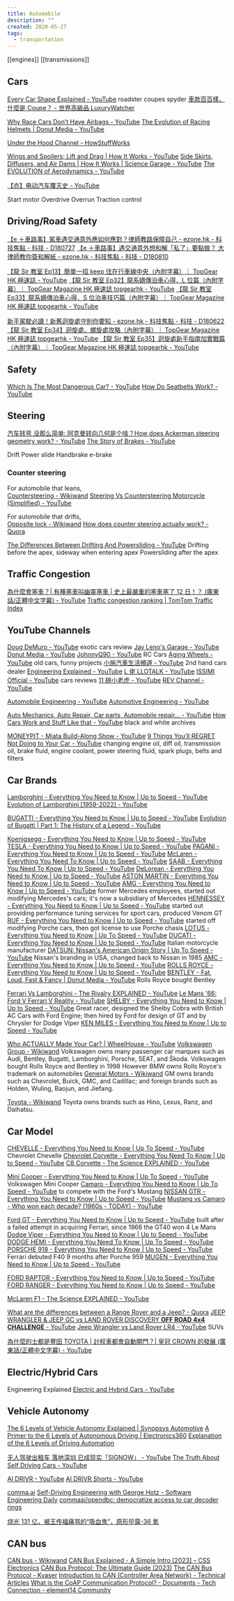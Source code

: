 ```yaml
---
title: Automobile
description: ""
created: 2020-05-27
tags:
  - transportation
---
```


[[engines]]
[[transmissions]]

## Cars

[Every Car Shape Explained - YouTube](https://www.youtube.com/watch?v=UmoGULPLPOc)
roadster
coupes
spyder
[車款百百樣，什麼是 Coupe？ - 世界高級品 LuxuryWatcher](https://www.luxurywatcher.com/zh-Hant/article/24316)

[Why Race Cars Don’t Have Airbags - YouTube](https://www.youtube.com/watch?v=c0qbw_AGCkw)
[The Evolution of Racing Helmets | Donut Media - YouTube](https://www.youtube.com/watch?v=l-tNQiZgOuI)

[Under the Hood Channel - HowStuffWorks](http://auto.howstuffworks.com/under-the-hood-channel.htm)

[Wings and Spoilers; Lift and Drag | How It Works - YouTube](https://www.youtube.com/watch?v=AXjiThF1LXU)
[Side Skirts, Diffusers, and Air Dams | How It Works | Science Garage - YouTube](https://www.youtube.com/watch?v=Woq-nl9QyfQ)
[The EVOLUTION of Aerodynamics - YouTube](https://www.youtube.com/watch?v=OnUFE0Uqd80)

[【亦】电动汽车覆灭史 - YouTube](https://www.youtube.com/watch?v=g6cWaOqIguo)

Start motor
Overdrive
Overrun
Traction control

## Driving/Road Safety

[【e ＋車路事】駕車遇交通意外應如何應對？律師教路保障自己 - ezone.hk - 科技焦點 - 科技 - D180727](https://ezone.ulifestyle.com.hk/article/2124744/【e＋車路事】駕車遇交通意外應如何應對？律師教路保障自己)
[【e ＋車路事】遇交通意外想和解「私了」要點做？ 大律師教你簽和解紙 - ezone.hk - 科技焦點 - 科技 - D180810](https://ezone.ulifestyle.com.hk/article/2125126/【e＋車路事】遇交通意外想和解「私了」要點做？%20大律師教你簽和解紙!)

[【龍 Sir 教室 Ep13】簡單一招 keep 住在行車線中央（內附字幕）｜ TopGear HK 極速誌 - YouTube](https://www.youtube.com/watch?v=B0zvlv9bemQ)
[【龍 Sir 教室 Ep32】龍系嫡傳泊車心得．L 位篇（內附字幕）｜ TopGear Magazine HK 極速誌 topgearhk - YouTube](https://www.youtube.com/watch?v=Qv2s2QR96Lo)
[【龍 Sir 教室 Ep33】龍系嫡傳泊車心得．S 位泊車技巧篇（內附字幕）｜ TopGear Magazine HK 極速誌 topgearhk - YouTube](https://www.youtube.com/watch?v=S0HxJ92E0oU)

[新手駕駛必讀！新舊迴旋處守則你要知 - ezone.hk - 科技焦點 - 科技 - D180622](https://ezone.ulifestyle.com.hk/article/2100334/新手駕駛必讀！新舊迴旋處守則你要知)
[【龍 Sir 教室 Ep34】迴旋處、螺旋處攻略（內附字幕）｜ TopGear Magazine HK 極速誌 topgearhk - YouTube](https://www.youtube.com/watch?v=SizKyh9Njyk)
[【龍 Sir 教室 Ep35】迴旋處新手指南加實戰篇（內附字幕）｜ TopGear Magazine HK 極速誌 topgearhk - YouTube](https://www.youtube.com/watch?v=tmfbVL5mrW4)

## Safety

[Which Is The Most Dangerous Car? - YouTube](https://www.youtube.com/watch?v=dmPvGi4s9bg)
[How Do Seatbelts Work? - YouTube](https://www.youtube.com/watch?v=n3ncfcGMo50)

## Steering

[汽车转弯 没那么简单: 阿克曼转向几何是个啥？How does Ackerman steering geometry work? - YouTube](https://www.youtube.com/watch?v=8AimxDPWKcM)
[The Story of Brakes - YouTube](https://www.youtube.com/watch?v=Z-F3NDGeu2s)

Drift
Power slide
Handbrake
e-brake

### Counter steering

For automobile that leans,  
[Countersteering - Wikiwand](https://www.wikiwand.com/en/Countersteering)
[Steering Vs Countersteering Motorcycle (Simplified) - YouTube](https://www.youtube.com/watch?v=K7YyV92Er8Y)

For automobile that drifts,  
[Opposite lock - Wikiwand](https://www.wikiwand.com/en/Opposite_lock)
[How does counter steering actually work? - Quora](https://www.quora.com/How-does-counter-steering-actually-work)

[The Differences Between Drifting And Powersliding - YouTube](https://www.youtube.com/watch?v=p-0iWdUtiug)
Drifting before the apex, sideway when entering apex
Powersliding after the apex

## Traffic Congestion

[為什麼會塞車？| 有種塞車叫幽靈塞車 | 史上最嚴重的塞車塞了 12 日！？ (廣東話/正體中文字幕) - YouTube](https://www.youtube.com/watch?v=gypL2TZzL50)
[Traffic congestion ranking | TomTom Traffic Index](https://www.tomtom.com/en_gb/traffic-index/ranking/)

## YouTube Channels

[Doug DeMuro - YouTube](https://www.youtube.com/channel/UCsqjHFMB_JYTaEnf_vmTNqg) exotic cars review
[Jay Leno's Garage - YouTube](https://www.youtube.com/user/JayLenosGarage)
[Donut Media - YouTube](https://www.youtube.com/channel/UCL6JmiMXKoXS6bpP1D3bk8g)
[JohnnyQ90 - YouTube](https://www.youtube.com/channel/UCfCKUsN2HmXfjiOJc7z7xBw) RC Cars
[Aging Wheels - YouTube](https://www.youtube.com/user/agingwheels) old cars, funny projects
[小施汽車生活頻道 - YouTube](https://www.youtube.com/channel/UCee8oHYP2XfJRAChLjq-x5g) 2nd hand cars dealer
[Engineering Explained - YouTube](https://www.youtube.com/user/EngineeringExplained)
[L 佬 LLOTALK - YouTube](https://www.youtube.com/channel/UCmJlEhw5Z37BMo2w23YRasA)
[ISSIMI Official - YouTube](https://www.youtube.com/c/ISSIMIOfficial/) cars reviews
[11 磅小老虎 - YouTube](https://www.youtube.com/channel/UCEuW4cFBWFPrZ898D9rgrhw/featured)
[REV Channel - YouTube](https://www.youtube.com/c/REVChannelhk)

[Automobile Engineering - YouTube](https://www.youtube.com/playlist?list=PLuUdFsbOK_8rJsh_osoqVKfIRUkb8-rOg)
[Automotive Engineering - YouTube](https://www.youtube.com/playlist?list=PLpw4kOpfNU9bTCpLAf2mM-SpjpcKpnnPu)

[Auto Mechanics, Auto Repair, Car parts, Automobile repair... - YouTube](https://www.youtube.com/playlist?list=PLCED11EACAE477F6C)
[How Cars Work and Stuff Like that - YouTube](https://www.youtube.com/playlist?list=PLI7lqC4ZBnInJOAwogQJtSq4UQu69Pjj4) black and white archives

[MONEYPIT - Miata Build-Along Show - YouTube](https://www.youtube.com/playlist?list=PLFl907chpCa4WmBZlSv2FfWTiFAwvUeT6)
[9 Things You’ll REGRET Not Doing to Your Car - YouTube](https://www.youtube.com/watch?v=WBxqiUhadyY) changing engine oil, diff oil, transmission oil, brake fluid, engine coolant, power steering fluid, spark plugs, belts and filters

## Car Brands

[Lamborghini - Everything You Need to Know | Up to Speed - YouTube](https://www.youtube.com/watch?v=kvCHcrzLL8I)
[Evolution of Lamborghini [1959-2022] - YouTube](https://www.youtube.com/watch?v=hkspsIwUAZU)

[BUGATTI - Everything You Need to Know | Up to Speed - YouTube](https://www.youtube.com/watch?v=WcgFiDGJDD0)
[Evolution of Bugatti | Part 1: The History of a Legend - YouTube](https://www.youtube.com/watch?v=869o7z1X2B0)

[Koenigsegg - Everything You Need to Know | Up to Speed - YouTube](https://www.youtube.com/watch?v=x5wvr5wlJdI)
[TESLA - Everything You Need to Know | Up to Speed - YouTube](https://www.youtube.com/watch?v=b1gIqVsRoaw)
[PAGANI - Everything You Need to Know | Up to Speed - YouTube](https://www.youtube.com/watch?v=gVmV3vf6lbg)
[McLaren - Everything You Need To Know | Up to Speed - YouTube](https://www.youtube.com/watch?v=nvJHZ6x31hk)
[SAAB - Everything You Need To Know | Up to Speed - YouTube](https://www.youtube.com/watch?v=s4lwmd9lKfQ)
[DeLorean - Everything You Need to Know | Up to Speed - YouTube](https://www.youtube.com/watch?v=dZwpPs47DIU)
[ASTON MARTIN - Everything You Need to Know | Up to Speed - YouTube](https://www.youtube.com/watch?v=32SxD9cdKoY)
[AMG - Everything You Need to Know | Up to Speed - YouTube](https://www.youtube.com/watch?v=U8YjuAMb6e0) former Mercedes employees, started out modifying Mercedes's cars; it's now a subsidiary of Mercedes
[HENNESSEY - Everything You Need to Know | Up to Speed - YouTube](https://www.youtube.com/watch?v=ReUE7rUVgQA) started out providing performance tuning services for sport cars, produced Venom GT
[RUF - Everything You Need to Know | Up to Speed - YouTube](https://www.youtube.com/watch?v=moizw9T7sSQ) started off modifying Porche cars, then got license to use Porche chasis
[LOTUS - Everything You Need to Know | Up To Speed - YouTube](https://www.youtube.com/watch?v=e3EfNfE8pCU)
[DUCATI - Everything You Need to Know | Up to Speed - YouTube](https://www.youtube.com/watch?v=kQKIuMWIIjA) Italian motorcycle manufacturer
[DATSUN: Nissan's American Origin Story | Up To Speed - YouTube](https://www.youtube.com/watch?v=soKeg_3PGeI) Nissan's branding in USA, changed back to Nissan in 1985
[AMC - Everything You Need to Know | Up to Speed - YouTube](https://www.youtube.com/watch?v=_lbjGtYJ9zw)
[ROLLS ROYCE - Everything You Need to Know | Up to Speed - YouTube](https://www.youtube.com/watch?v=cPn_M0m-_xg)
[BENTLEY - Fat, Loud, Fast & Fancy | Donut Media - YouTube](https://www.youtube.com/watch?v=hkwvOP6AxLo) Rolls Royce bought Bentley

[Ferrari Vs Lamborghini - The Rivalry EXPLAINED - YouTube](https://www.youtube.com/watch?v=e90dZUUSG-M)
[Le Mans '66: Ford V Ferrari V Reality - YouTube](https://www.youtube.com/watch?v=eYVzwR_RKCE)
[SHELBY - Everything You Need to Know | Up to Speed - YouTube](https://www.youtube.com/watch?v=oxN9MOYc7LY)
Great racer, designed the Shelby Cobra with British AC Cars with Ford Engine; then hired by Ford for design of GT and by Chrysler for Dodge Viper
[KEN MILES - Everything You Need to Know | Up to Speed - YouTube](https://www.youtube.com/watch?v=aE0gq9KxHOw)

[Who ACTUALLY Made Your Car? | WheelHouse - YouTube](https://www.youtube.com/watch?v=pBs9bpIFNgg&feature=emb_rel_pause)
[Volkswagen Group - Wikiwand](https://www.wikiwand.com/en/Volkswagen_Group#/Operations)
Volkswagen owns many passenger car marques such as Audi, Bentley, Bugatti, Lamborghini, Porsche, SEAT, and Škoda.
Volkswagen bought Rolls Royce and Bentley in 1998
However BMW owns Rolls Royce's trademark on automobiles
[General Motors - Wikiwand](https://www.wikiwand.com/en/General_Motors)
GM owns brands such as Chevrolet, Buick, GMC, and Cadillac; and foreign brands such as Holden, Wuling, Baojun, and Jiefang.

[Toyota - Wikiwand](https://www.wikiwand.com/en/Toyota)
Toyota owns brands such as Hino, Lexus, Ranz, and Daihatsu.

## Car Model

[CHEVELLE - Everything You Need to Know | Up To Speed - YouTube](https://www.youtube.com/watch?v=u5ycYVGmKmk) Chevrolet Chevelle
[Chevrolet Corvette - Everything You Need To Know | Up to Speed - YouTube](https://www.youtube.com/watch?v=jfASBwlxujY)
[C8 Corvette - The Science EXPLAINED - YouTube](https://www.youtube.com/watch?v=P3drHwiSyc4)

[Mini Cooper - Everything You Need to Know | Up To Speed - YouTube](https://www.youtube.com/watch?v=NMBAus7C8gQ) Volkswagen Mini Cooper
[Camaro - Everything You Need to Know | Up To Speed - YouTube](https://www.youtube.com/watch?v=I658CGLf8D4) to compete with the Ford's Mustang
[NISSAN GTR - Everything You Need to Know | Up to Speed - YouTube](https://www.youtube.com/watch?v=pfaDYkeHd-4)
[Mustang vs Camaro - Who won each decade? (1960s - TODAY) - YouTube](https://www.youtube.com/watch?v=9JL3XxbL4Sw)

[Ford GT - Everything You Need to Know | Up to Speed - YouTube](https://www.youtube.com/watch?v=ZtomsRAtRWc) built after a failed attempt in acquiring Ferrari, since 1966 the GT40 won 4 Le Mans
[Dodge Viper - Everything You Need to Know | Up to Speed - YouTube](https://www.youtube.com/watch?v=CQlD2e5Dc7U)
[DODGE HEMI - Everything You Need To Know | Up To Speed - YouTube](https://www.youtube.com/watch?v=YEhTVtSzZ6c&t=124s)
[PORSCHE 918 - Everything You Need to Know | Up to Speed - YouTube](https://www.youtube.com/watch?v=71IZrz12RFA) Ferrari debuted F40 9 months after Porche 959
[MUGEN - Everything You Need to Know | Up to Speed - YouTube](https://www.youtube.com/watch?v=lJSo8pMQM6s)

[FORD RAPTOR - Everything You Need to Know | Up to Speed - YouTube](https://www.youtube.com/watch?v=55jf23CdvhQ)
[FORD RANGER - Everything You Need to Know | Up to Speed - YouTube](https://www.youtube.com/watch?v=-JfY7UyeY44)

[McLaren F1 - The Science EXPLAINED - YouTube](https://www.youtube.com/watch?v=BdNKDsBj6oI)

[What are the differences between a Range Rover and a Jeep? - Quora](https://www.quora.com/What-are-the-differences-between-a-Range-Rover-and-a-Jeep)
[JEEP WRANGLER & JEEP GC vs LAND ROVER DISCOVERY **OFF ROAD 4x4 CHALLENGE** - YouTube](https://www.youtube.com/watch?v=NVstDjW102g)
[Jeep Wrangler vs Land Rover LR4 - YouTube](https://www.youtube.com/watch?v=1fNns01ONkU) SUVs

[為什麼的士都是豐田 TOYOTA | 計程車都會自動開門？| 皇冠 CROWN 的發展 (廣東話/正體中文字幕) - YouTube](https://www.youtube.com/watch?v=Yh32zfldpVA)

## Electric/Hybrid Cars

Engineering Explained
[Electric and Hybrid Cars - YouTube](https://www.youtube.com/playlist?list=PL2ir4svMoaYj48N0VWoic25P9LaU2wlbA)

## Vehicle Autonomy

[The 6 Levels of Vehicle Autonomy Explained | Synopsys Automotive](https://www.synopsys.com/automotive/autonomous-driving-levels.html)
[A Primer to the 6 Levels of Autonomous Driving | Electronics360](https://electronics360.globalspec.com/article/11594/a-primer-to-the-6-levels-of-autonomous-driving)
[Explanation of the 6 Levels of Driving Automation](https://blog.rgbsi.com/6-levels-of-driving-automation)

[无人驾驶出租车 落地深圳 已成现实「SIGNOW」 - YouTube](https://www.youtube.com/watch?v=NQHLx2U8HU0)
[The Truth About Self Driving Cars - YouTube](https://www.youtube.com/watch?v=d5TiaIYdug4)

[AI DRIVR - YouTube](https://www.youtube.com/%40AIDRIVR)
[AI DRIVR Shorts - YouTube](https://www.youtube.com/%40AIDRIVRShorts)

[comma.ai](https://comma.ai/)
[Self-Driving Engineering with George Hotz - Software Engineering Daily](https://softwareengineeringdaily.com/2018/08/08/self-driving-engineering-with-george-hotz/)
[commaai/opendbc: democratize access to car decoder rings](https://github.com/commaai/opendbc)

[烧光 131 亿，被王传福痛骂的“吸血鬼”，原形毕露-36 氪](https://36kr.com/p/2244679707324549)

## CAN bus

[CAN bus - Wikiwand](https://www.wikiwand.com/en/CAN_bus)
[CAN Bus Explained - A Simple Intro [2023] – CSS Electronics](https://www.csselectronics.com/pages/can-bus-simple-intro-tutorial)
[CAN Bus Protocol: The Ultimate Guide (2023)](https://www.autopi.io/blog/can-bus-explained/)
[The CAN Bus Protocol - Kvaser](https://www.kvaser.com/about-can/the-can-protocol/)
[Introduction to CAN (Controller Area Network) - Technical Articles](https://www.allaboutcircuits.com/technical-articles/introduction-to-can-controller-area-network/)
[What is the CoAP Communication Protocol? - Documents - Tech Connection - element14 Community](https://community.element14.com/learn/learning-center/the-tech-connection/w/documents/3831/what-is-the-coap-communication-protocol)
